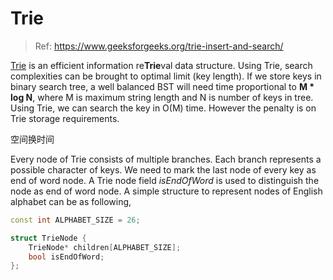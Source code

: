 # Trie

> Ref: https://www.geeksforgeeks.org/trie-insert-and-search/

[Trie](http://en.wikipedia.org/wiki/Trie) is an efficient information re**Trie**val data structure. Using Trie, search complexities can be brought to optimal limit (key length). If we store keys in binary search tree, a well balanced BST will need time proportional to **M \* log N**, where M is maximum string length and N is number of keys in tree. Using Trie, we can search the key in O(M) time. However the penalty is on Trie storage requirements.

空间换时间

Every node of Trie consists of multiple branches. Each branch represents a possible character of keys. We need to mark the last node of every key as end of word node. A Trie node field *isEndOfWord* is used to distinguish the node as end of word node. A simple structure to represent nodes of English alphabet can be as following, 

```c++
const int ALPHABET_SIZE = 26;

struct TrieNode {
	TrieNode* children[ALPHABET_SIZE];
	bool isEndOfWord;
};
```






